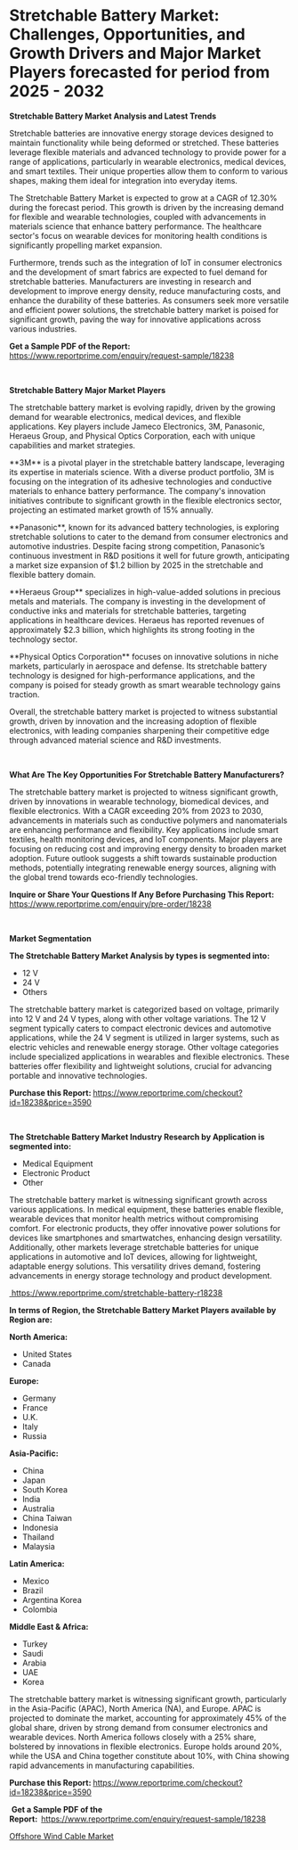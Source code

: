 <p><h1>Stretchable Battery Market: Challenges, Opportunities, and Growth Drivers and Major Market Players forecasted for period from 2025 - 2032</h1></p><p><strong>Stretchable Battery Market Analysis and Latest Trends</strong></p>
<p><p>Stretchable batteries are innovative energy storage devices designed to maintain functionality while being deformed or stretched. These batteries leverage flexible materials and advanced technology to provide power for a range of applications, particularly in wearable electronics, medical devices, and smart textiles. Their unique properties allow them to conform to various shapes, making them ideal for integration into everyday items.</p><p>The Stretchable Battery Market is expected to grow at a CAGR of 12.30% during the forecast period. This growth is driven by the increasing demand for flexible and wearable technologies, coupled with advancements in materials science that enhance battery performance. The healthcare sector's focus on wearable devices for monitoring health conditions is significantly propelling market expansion.</p><p>Furthermore, trends such as the integration of IoT in consumer electronics and the development of smart fabrics are expected to fuel demand for stretchable batteries. Manufacturers are investing in research and development to improve energy density, reduce manufacturing costs, and enhance the durability of these batteries. As consumers seek more versatile and efficient power solutions, the stretchable battery market is poised for significant growth, paving the way for innovative applications across various industries.</p></p>
<p><strong>Get a Sample PDF of the Report:&nbsp;</strong> <a href="https://www.reportprime.com/enquiry/request-sample/18238?utm_campaign=2006&utm_medium=2&utm_source=Github&utm_content=ia&utm_term=19032025&utm_id=stretchable-battery">https://www.reportprime.com/enquiry/request-sample/18238</a></p>
<p>&nbsp;</p>
<p><strong>Stretchable Battery Major Market Players</strong></p>
<p><p>The stretchable battery market is evolving rapidly, driven by the growing demand for wearable electronics, medical devices, and flexible applications. Key players include Jameco Electronics, 3M, Panasonic, Heraeus Group, and Physical Optics Corporation, each with unique capabilities and market strategies.</p><p>**3M** is a pivotal player in the stretchable battery landscape, leveraging its expertise in materials science. With a diverse product portfolio, 3M is focusing on the integration of its adhesive technologies and conductive materials to enhance battery performance. The company's innovation initiatives contribute to significant growth in the flexible electronics sector, projecting an estimated market growth of 15% annually.</p><p>**Panasonic**, known for its advanced battery technologies, is exploring stretchable solutions to cater to the demand from consumer electronics and automotive industries. Despite facing strong competition, Panasonic’s continuous investment in R&D positions it well for future growth, anticipating a market size expansion of $1.2 billion by 2025 in the stretchable and flexible battery domain.</p><p>**Heraeus Group** specializes in high-value-added solutions in precious metals and materials. The company is investing in the development of conductive inks and materials for stretchable batteries, targeting applications in healthcare devices. Heraeus has reported revenues of approximately $2.3 billion, which highlights its strong footing in the technology sector.</p><p>**Physical Optics Corporation** focuses on innovative solutions in niche markets, particularly in aerospace and defense. Its stretchable battery technology is designed for high-performance applications, and the company is poised for steady growth as smart wearable technology gains traction.</p><p>Overall, the stretchable battery market is projected to witness substantial growth, driven by innovation and the increasing adoption of flexible electronics, with leading companies sharpening their competitive edge through advanced material science and R&D investments.</p></p>
<p>&nbsp;</p>
<p><strong>What Are The Key Opportunities For Stretchable Battery Manufacturers?</strong></p>
<p><p>The stretchable battery market is projected to witness significant growth, driven by innovations in wearable technology, biomedical devices, and flexible electronics. With a CAGR exceeding 20% from 2023 to 2030, advancements in materials such as conductive polymers and nanomaterials are enhancing performance and flexibility. Key applications include smart textiles, health monitoring devices, and IoT components. Major players are focusing on reducing cost and improving energy density to broaden market adoption. Future outlook suggests a shift towards sustainable production methods, potentially integrating renewable energy sources, aligning with the global trend towards eco-friendly technologies.</p></p>
<p><strong>Inquire or Share Your Questions If Any Before Purchasing This Report:</strong> <a href="https://www.reportprime.com/enquiry/pre-order/18238?utm_campaign=2006&utm_medium=2&utm_source=Github&utm_content=ia&utm_term=19032025&utm_id=stretchable-battery">https://www.reportprime.com/enquiry/pre-order/18238</a></p>
<p>&nbsp;</p>
<p><strong>Market Segmentation</strong></p>
<p><strong>The Stretchable Battery Market Analysis by types is segmented into:</strong></p>
<p><ul><li>12 V</li><li>24 V</li><li>Others</li></ul></p>
<p><p>The stretchable battery market is categorized based on voltage, primarily into 12 V and 24 V types, along with other voltage variations. The 12 V segment typically caters to compact electronic devices and automotive applications, while the 24 V segment is utilized in larger systems, such as electric vehicles and renewable energy storage. Other voltage categories include specialized applications in wearables and flexible electronics. These batteries offer flexibility and lightweight solutions, crucial for advancing portable and innovative technologies.</p></p>
<p><strong>Purchase this Report:&nbsp;</strong><a href="https://www.reportprime.com/checkout?id=18238&price=3590&utm_campaign=2006&utm_medium=2&utm_source=Github&utm_content=ia&utm_term=19032025&utm_id=stretchable-battery">https://www.reportprime.com/checkout?id=18238&price=3590</a></p>
<p>&nbsp;</p>
<p><strong>The Stretchable Battery Market Industry Research by Application is segmented into:</strong></p>
<p><ul><li>Medical Equipment</li><li>Electronic Product</li><li>Other</li></ul></p>
<p><p>The stretchable battery market is witnessing significant growth across various applications. In medical equipment, these batteries enable flexible, wearable devices that monitor health metrics without compromising comfort. For electronic products, they offer innovative power solutions for devices like smartphones and smartwatches, enhancing design versatility. Additionally, other markets leverage stretchable batteries for unique applications in automotive and IoT devices, allowing for lightweight, adaptable energy solutions. This versatility drives demand, fostering advancements in energy storage technology and product development.</p></p>
<p><a href="https://www.reportprime.com/stretchable-battery-r18238?utm_campaign=2006&utm_medium=2&utm_source=Github&utm_content=ia&utm_term=19032025&utm_id=stretchable-battery">&nbsp;https://www.reportprime.com/stretchable-battery-r18238</a></p>
<p><strong>In terms of Region, the Stretchable Battery Market Players available by Region are:</strong></p>
<p>
    <p> <strong> North America: </strong>
        <ul>
            <li>United States</li>
            <li>Canada</li>
        </ul>
        </p> 
    <p> <strong> Europe: </strong>
        <ul>
            <li>Germany</li>
            <li>France</li>
            <li>U.K.</li>
            <li>Italy</li>
            <li>Russia</li>
        </ul>
        </p> 
    <p> <strong> Asia-Pacific: </strong>
        <ul>
            <li>China</li>
            <li>Japan</li>
            <li>South Korea</li>
            <li>India</li>
            <li>Australia</li>
            <li>China Taiwan</li>
            <li>Indonesia</li>
            <li>Thailand</li>
            <li>Malaysia</li>
        </ul>
        </p> 
    <p> <strong> Latin America: </strong>
        <ul>
            <li>Mexico</li>
            <li>Brazil</li>
            <li>Argentina Korea</li>
            <li>Colombia</li>
        </ul>
        </p> 
    <p> <strong> Middle East & Africa: </strong>
        <ul>
            <li>Turkey</li>
            <li>Saudi</li>
            <li>Arabia</li>
            <li>UAE</li>
            <li>Korea</li>
        </ul>
    </p>
    </p>
<p><p>The stretchable battery market is witnessing significant growth, particularly in the Asia-Pacific (APAC), North America (NA), and Europe. APAC is projected to dominate the market, accounting for approximately 45% of the global share, driven by strong demand from consumer electronics and wearable devices. North America follows closely with a 25% share, bolstered by innovations in flexible electronics. Europe holds around 20%, while the USA and China together constitute about 10%, with China showing rapid advancements in manufacturing capabilities.</p></p>
<p><strong>Purchase this Report: </strong><a href="https://www.reportprime.com/checkout?id=18238&price=3590&utm_campaign=2006&utm_medium=2&utm_source=Github&utm_content=ia&utm_term=19032025&utm_id=stretchable-battery">https://www.reportprime.com/checkout?id=18238&price=3590</a></p>
<p>&nbsp;<strong>Get a Sample PDF of the Report:&nbsp;&nbsp;</strong><a href="https://www.reportprime.com/enquiry/request-sample/18238?utm_campaign=2006&utm_medium=2&utm_source=Github&utm_content=ia&utm_term=19032025&utm_id=stretchable-battery">https://www.reportprime.com/enquiry/request-sample/18238</a></p>
<p><strong></strong></p>
<p><p><a href="https://github.com/Krish2023na/Market-Research-Report-List-7/blob/main/offshore-wind-cable-market.md?utm_campaign=2006&utm_medium=2&utm_source=Github&utm_content=ia&utm_term=19032025&utm_id=stretchable-battery">Offshore Wind Cable Market</a></p></p>